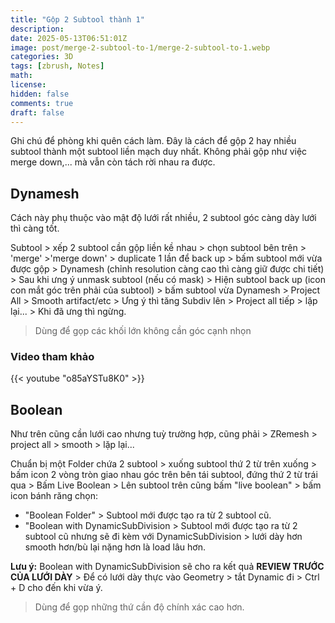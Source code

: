 ```yaml
---
title: "Gộp 2 Subtool thành 1"
description: 
date: 2025-05-13T06:51:01Z
image: post/merge-2-subtool-to-1/merge-2-subtool-to-1.webp
categories: 3D
tags: [zbrush, Notes]
math: 
license: 
hidden: false
comments: true
draft: false
---
```

Ghi chú để phòng khi quên cách làm. Đây là cách để gộp 2 hay nhiều subtool thành một subtool liền mạch duy nhất. Không phải gộp như việc merge down,... mà vẫn còn tách rời nhau ra được.

## Dynamesh

Cách này phụ thuộc vào mật độ lưới rất nhiều, 2 subtool góc càng dày lưới thì càng tốt.

Subtool > xếp 2 subtool cần gộp liền kề nhau > chọn subtool bên trên > 'merge' >'merge down' > duplicate 1 lần để back up > bấm subtool mới vừa được gộp > Dynamesh (chỉnh resolution càng cao thì càng giữ được chi tiết) > Sau khi ưng ý unmask subtool (nếu có mask) > Hiện subtool back up (icon con mắt góc trên phải của subtool) > bấm subtool vừa Dynamesh > Project All > Smooth artifact/etc > Ưng ý thì tăng Subdiv lên > Project all tiếp > lặp lại... > Khi đã ưng thì ngừng.

> Dùng để gọp các khối lớn không cần góc cạnh nhọn

### Video tham khảo

{{< youtube "o85aYSTu8K0" >}}

## Boolean

Như trên cũng cần lưới cao nhưng tuỳ trường hợp, cũng phải > ZRemesh > project all > smooth > lặp lại...

Chuẩn bị một Folder chứa 2 subtool > xuống subtool thứ 2 từ trên xuống > bấm icon 2 vòng tròn giao nhau góc trên bên tái subtool, đứng thứ 2 từ trái qua > Bấm Live Boolean > Lên subtool trên cũng bấm "live boolean" > bấm icon bánh răng chọn:

- "Boolean Folder" > Subtool mới được tạo ra từ 2 subtool cũ.
- "Boolean with DynamicSubDivision > Subtool mới được tạo ra từ 2 subtool cũ nhưng sẽ đi kèm với DynamicSubDivision > lưới dày hơn smooth hơn/bù lại nặng hơn là load lâu hơn.

**Lưu ý:** Boolean with DynamicSubDivision sẽ cho ra kết quả **REVIEW TRƯỚC CỦA LƯỚI DÀY** > Để có lưới dày thực vào Geometry > tắt Dynamic đi > Ctrl + D cho đến khi vừa ý.

> Dùng để gọp những thứ cần độ chính xác cao hơn.
